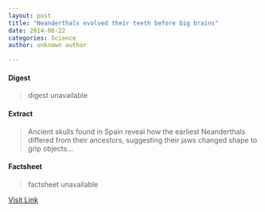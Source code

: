```yaml
---
layout: post
title: "Neanderthals evolved their teeth before big brains"
date: 2014-06-22
categories: Science
author: unknown author

---
```



#### Digest
>digest unavailable

#### Extract
>Ancient skulls found in Spain reveal how the earliest Neanderthals differed from their ancestors, suggesting their jaws changed shape to grip objects...

#### Factsheet
>factsheet unavailable

[Visit Link](http://feeds.newscientist.com/c/749/f/10897/s/3bac9755/sc/4/l/0L0Snewscientist0N0Carticle0Cdn257610Eneanderthals0Eevolved0Etheir0Eteeth0Ebefore0Ebig0Ebrains0Bhtml0Dcmpid0FRSS0QNSNS0Q20A120EGLOBAL0Qonline0Enews/story01.htm)


